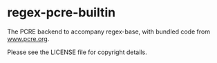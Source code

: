 regex-pcre-builtin
==================

The PCRE backend to accompany regex-base, with bundled code from www.pcre.org.

Please see the LICENSE file for copyright details.
